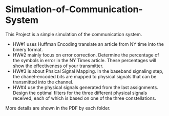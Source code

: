 # Simulation-of-Communication-System
This Project is a simple simulation of the communication system.
- HW#1 uses Huffman Encoding translate an article from NY time into the binery format.
- HW#2 mainly focus on error correction. Determine the percentage of the symbols in error in the NY Times article. These percentages will show the effectiveness of your transmitter. 
- HW#3 is about Phsical Signal Mapping. In the baseband signaling step, the chanel-encoded bits are mapped to physical signals that can be transmitted into the channel.
- HW#4 use the physical signals generated from the last assignments.  Design the optimal filters for the three different physical signals received, each of which is based on one of the three constellations. 

More details are shown in the PDF by each folder.
